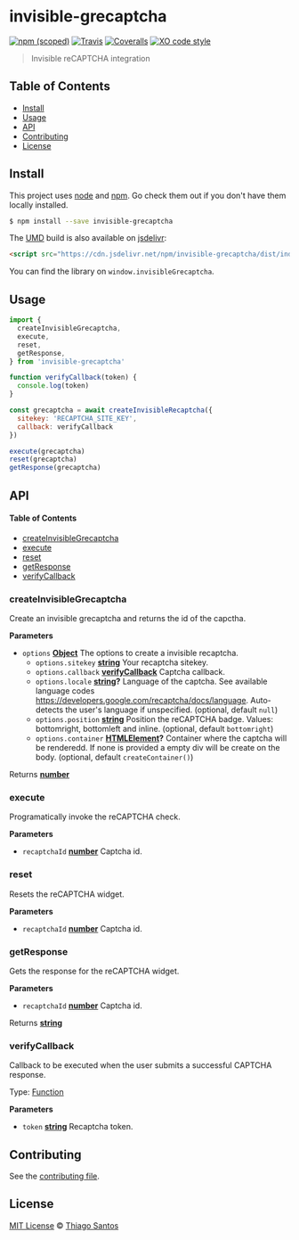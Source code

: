 # invisible-grecaptcha

[![npm (scoped)](https://img.shields.io/npm/v/invisible-grecaptcha.svg)](https://www.npmjs.com/package/invisible-grecaptcha)
[![Travis](https://img.shields.io/travis/thiamsantos/invisible-grecaptcha.svg)](https://travis-ci.org/thiamsantos/invisible-grecaptcha)
[![Coveralls](https://img.shields.io/coveralls/thiamsantos/invisible-grecaptcha.svg)](https://coveralls.io/github/thiamsantos/invisible-grecaptcha?branch=master)
[![XO code style](https://img.shields.io/badge/code_style-XO-5ed9c7.svg)](https://github.com/sindresorhus/xo)

> Invisible reCAPTCHA integration

## Table of Contents

-   [Install](#install)
-   [Usage](#usage)
-   [API](#api)
-   [Contributing](#contributing)
-   [License](#license)

## Install

This project uses [node](http://nodejs.org) and [npm](https://npmjs.com).
Go check them out if you don't have them locally installed.

```sh
$ npm install --save invisible-grecaptcha
```

The [UMD](https://github.com/umdjs/umd) build is also available on [jsdelivr](https://www.jsdelivr.com/):

```html
<script src="https://cdn.jsdelivr.net/npm/invisible-grecaptcha/dist/index.min.js"></script>
```

You can find the library on `window.invisibleGrecaptcha`.

## Usage

```js
import {
  createInvisibleGrecaptcha, 
  execute, 
  reset, 
  getResponse,
} from 'invisible-grecaptcha'

function verifyCallback(token) {
  console.log(token)
}

const grecaptcha = await createInvisibleRecaptcha({
  sitekey: 'RECAPTCHA_SITE_KEY',
  callback: verifyCallback
})

execute(grecaptcha)
reset(grecaptcha)
getResponse(grecaptcha)
```

## API

<!-- Generated by documentation.js. Update this documentation by updating the source code. -->

#### Table of Contents

-   [createInvisibleGrecaptcha](#createinvisiblegrecaptcha)
-   [execute](#execute)
-   [reset](#reset)
-   [getResponse](#getresponse)
-   [verifyCallback](#verifycallback)

### createInvisibleGrecaptcha

Create an invisible grecaptcha and returns the id of the capctha.

**Parameters**

-   `options` **[Object](https://developer.mozilla.org/docs/Web/JavaScript/Reference/Global_Objects/Object)** The options to create a invisible recaptcha.
    -   `options.sitekey` **[string](https://developer.mozilla.org/docs/Web/JavaScript/Reference/Global_Objects/String)** Your recaptcha sitekey.
    -   `options.callback` **[verifyCallback](#verifycallback)** Captcha callback.
    -   `options.locale` **[string](https://developer.mozilla.org/docs/Web/JavaScript/Reference/Global_Objects/String)?** Language of the captcha. See available language codes <https://developers.google.com/recaptcha/docs/language>. Auto-detects the user's language if unspecified. (optional, default `null`)
    -   `options.position` **[string](https://developer.mozilla.org/docs/Web/JavaScript/Reference/Global_Objects/String)** Position the reCAPTCHA badge. Values: bottomright, bottomleft and inline. (optional, default `bottomright`)
    -   `options.container` **[HTMLElement](https://developer.mozilla.org/docs/Web/HTML/Element)?** Container where the captcha will be renderedd. If none is provided a empty div will be create on the body. (optional, default `createContainer()`)

Returns **[number](https://developer.mozilla.org/docs/Web/JavaScript/Reference/Global_Objects/Number)** 

### execute

Programatically invoke the reCAPTCHA check.

**Parameters**

-   `recaptchaId` **[number](https://developer.mozilla.org/docs/Web/JavaScript/Reference/Global_Objects/Number)** Captcha id.

### reset

Resets the reCAPTCHA widget.

**Parameters**

-   `recaptchaId` **[number](https://developer.mozilla.org/docs/Web/JavaScript/Reference/Global_Objects/Number)** Captcha id.

### getResponse

Gets the response for the reCAPTCHA widget.

**Parameters**

-   `recaptchaId` **[number](https://developer.mozilla.org/docs/Web/JavaScript/Reference/Global_Objects/Number)** Captcha id.

Returns **[string](https://developer.mozilla.org/docs/Web/JavaScript/Reference/Global_Objects/String)** 

### verifyCallback

Callback to be executed when the user submits a successful CAPTCHA response.

Type: [Function](https://developer.mozilla.org/docs/Web/JavaScript/Reference/Statements/function)

**Parameters**

-   `token` **[string](https://developer.mozilla.org/docs/Web/JavaScript/Reference/Global_Objects/String)** Recaptcha token.

## Contributing

See the [contributing file](CONTRIBUTING.md).

## License

[MIT License](LICENSE.md) © [Thiago Santos](https://github.com/thiamsantos)
